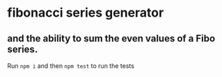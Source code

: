 # fibonacci series generator

## and the ability to sum the even values of a Fibo series.

Run `npm i` and then `npm test` to run the tests
